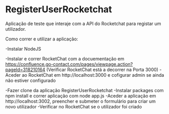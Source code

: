 # RegisterUserRocketchat
Aplicação de teste que interaje com a API do Rocketchat para registar um utilizador.

Como correr e utilizar a aplicação: 

-Instalar NodeJS 

-Instalar e correr RocketChat com a docuementação em https://confluence.go-contact.com/pages/viewpage.action?pageId=318210164 (Verificar RocketChat está a decorrer na Porta 3000) 
-Aceder ao RocketChat em http://localhost:3000 e cofigurar admin se ainda não estiver configurado 

-Fazer clone da aplicação RegisterUserRocketchat
-Instalar packages com npm install e correr aplicação com node app.js
-Aceder a aplicação em http://localhost:3002, preencher e submeter o formulário para criar um novo utilizador -Verificar no RocketChat se o utilizador foi criado
